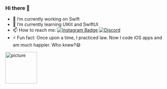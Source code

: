 ### Hi there 👋


- 🔭 I’m currently working on Swift
- 🌱 I’m currently learning UIKit and SwiftUI
- 📫 How to reach me: [![Instagram Badge](https://img.shields.io/badge/-Instagram-C13584?style=flat-quare&labelColor=C13584&logo=instagram&logoColor=white&link=link)](https://www.instagram.com/zehraunalcoskun/) [![Discord](https://badgen.net/badge/icon/discord?icon=discord&label)](https://discord.gg/zehra#9965)
- ⚡ Fun fact:  Once upon a time, I practiced law. Now I code iOS apps and am much happier. Who knew?😄




<img width="100" alt="picture" src="https://github.com/zehraCoskun/zehraCoskun/assets/110024096/9cd5aad3-411d-465d-bf86-59d102b1cdfe">


